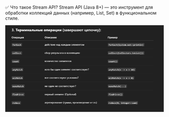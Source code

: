 ✅ Что такое Stream API? Stream API (Java 8+) — это инструмент для обработки коллекций данных (например, List, Set) в функциональном стиле.

![img_1.png](img_1.png)